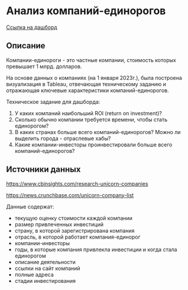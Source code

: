 # Анализ компаний-единорогов

[Ссылка на дашборд](https://public.tableau.com/views/Unicorn_companies_16791977682650/Dashboard1?:language=en-US&publish=yes&:display_count=n&:origin=viz_share_link) 

## Описание

Компании-единороги - это частные компании, стоимость которых превышает 1 млрд. долларов. 

На основе данных о компаниях (на 1 января 2023г.), была построена визуализация в Tableau, отвечающая техническому заданию и отражающая ключевые характеристики компаний-единорогов.

Техническое задание для дашборда:
1. У каких компаний наибольший ROI (return on investment)?
2. Сколько обычно компании требуется времени, чтобы стать единорогом?
3. В каких странах больше всего компаний-единорогов? Можно ли выделить города - 
отраслевые хабы?
4. Какие компании-инвесторы проинвестировали больше всего компаний-единорогов?

## Источники данных

https://www.cbinsights.com/research-unicorn-companies

https://news.crunchbase.com/unicorn-company-list

Данные содержат:
- текущую оценку стоимости каждой компании 
- размер привлеченных инвестиций
- страну, в которой зарегистрирована компания
- отрасль, в которой работает компания-единорог
- компании-инвесторы
- годы, в которые компания привлекла инвестиции и когда стала единорогом
- описание деятельности
- ссылки на сайт компаний
- полные адреса
- стадии инвестирования

